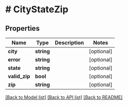 # # CityStateZip

## Properties

Name | Type | Description | Notes
------------ | ------------- | ------------- | -------------
**city** | **string** |  | [optional]
**error** | **string** |  | [optional]
**state** | **string** |  | [optional]
**valid_zip** | **bool** |  | [optional]
**zip** | **string** |  | [optional]

[[Back to Model list]](../../README.md#models) [[Back to API list]](../../README.md#endpoints) [[Back to README]](../../README.md)
